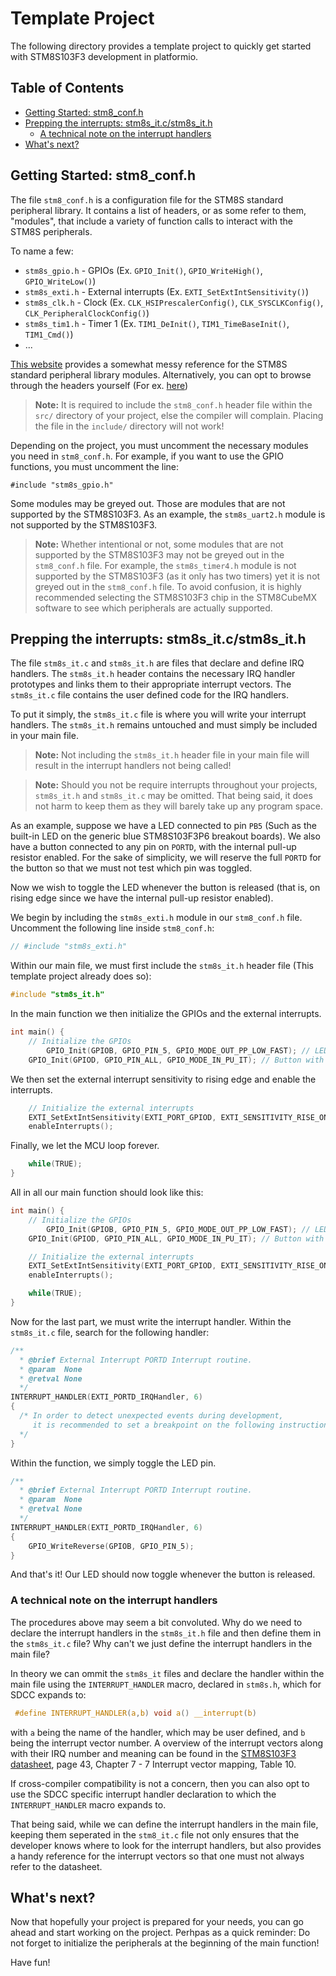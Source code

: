 # Template Project <!-- omit in toc -->

The following directory provides a template project to quickly get started with STM8S103F3 development in platformio.

## Table of Contents <!-- omit in toc -->

- [Getting Started: stm8_conf.h](#getting-started-stm8_confh)
- [Prepping the interrupts: stm8s_it.c/stm8s_it.h](#prepping-the-interrupts-stm8s_itcstm8s_ith)
	- [A technical note on the interrupt handlers](#a-technical-note-on-the-interrupt-handlers)
- [What's next?](#whats-next)

## Getting Started: stm8_conf.h

The file `stm8_conf.h` is a configuration file for the STM8S standard peripheral library. It contains a list of headers, or
as some refer to them, "modules", that include a variety of function calls to interact with the STM8S peripherals.

To name a few:

* `stm8s_gpio.h` - GPIOs (Ex. `GPIO_Init()`, `GPIO_WriteHigh()`, `GPIO_WriteLow()`)
* `stm8s_exti.h` - External interrupts (Ex. `EXTI_SetExtIntSensitivity()`)
* `stm8s_clk.h` - Clock (Ex. `CLK_HSIPrescalerConfig()`, `CLK_SYSCLKConfig()`, `CLK_PeripheralClockConfig()`)
* `stm8s_tim1.h` - Timer 1 (Ex. `TIM1_DeInit()`, `TIM1_TimeBaseInit()`, `TIM1_Cmd()`)
* ...

[This website](https://documentation.help/STM8S/) provides a somewhat messy reference for the STM8S standard peripheral library modules.
Alternatively, you can opt to browse through the headers yourself (For ex. [here](https://github.com/bschwand/STM8-SPL-SDCC/tree/master/Libraries/STM8S_StdPeriph_Driver/inc))

> **Note:** It is required to include the `stm8_conf.h` header file within the `src/` directory of your project, else the compiler will
> complain. Placing the file in the `include/` directory will not work!

Depending on the project, you must uncomment the necessary modules you need in `stm8_conf.h`. For example, if you want to use the GPIO functions, you
must uncomment the line:

`#include "stm8s_gpio.h"`

Some modules may be greyed out. Those are modules that are not supported by the STM8S103F3. As an example, the `stm8s_uart2.h` module is not supported by the STM8S103F3.

> **Note:** Whether intentional or not, some modules that are not supported by the STM8S103F3 may not be greyed out in the `stm8_conf.h` file.
> For example, the `stm8s_timer4.h` module is not supported by the STM8S103F3 (as it only has two timers) yet it is not greyed out in the `stm8_conf.h` file.
> To avoid confusion, it is highly recommended selecting the STM8S103F3 chip in the STM8CubeMX software to see which peripherals are actually supported.

## Prepping the interrupts: stm8s_it.c/stm8s_it.h

The file `stm8s_it.c` and `stm8s_it.h` are files that declare and define IRQ handlers. The `stm8s_it.h` header contains
the necessary IRQ handler prototypes and links them to their appropriate interrupt vectors. The `stm8s_it.c` file contains the
user defined code for the IRQ handlers.

To put it simply, the `stm8s_it.c` file is where you will write your interrupt handlers. The `stm8s_it.h` remains untouched and must simply be
included in your main file.

> **Note:** Not including the `stm8s_it.h` header file in your main file will result in the interrupt handlers not being called!

> **Note:** Should you not be require interrupts throughout your projects, `stm8s_it.h` and `stm8s_it.c` may be omitted. 
> That being said, it does not harm to keep them as they will barely take up any program space.

As an example, suppose we have a LED connected to pin `PB5` (Such as the built-in LED on the generic blue STM8S103F3P6 breakout boards). We also
have a button connected to any pin on `PORTD`, with the internal pull-up resistor enabled. For the sake of simplicity, we will reserve the full `PORTD` for the button so that we must not test which pin was toggled.

Now we wish to toggle the LED whenever the button is released (that is, on rising edge since we have the internal pull-up resistor enabled). 

We begin by including the `stm8s_exti.h` module in our `stm8_conf.h` file. Uncomment the following line inside `stm8_conf.h`:

```c
// #include "stm8s_exti.h"
```

Within our main file, we must first include the `stm8s_it.h` header file (This template project already does so):

```c
#include "stm8s_it.h"
```

In the main function we then initialize the GPIOs and the external interrupts.

```c
int main() {
	// Initialize the GPIOs
    	GPIO_Init(GPIOB, GPIO_PIN_5, GPIO_MODE_OUT_PP_LOW_FAST); // LED
	GPIO_Init(GPIOD, GPIO_PIN_ALL, GPIO_MODE_IN_PU_IT); // Button with internal pull-up resistor and external interrupt enabled
```

We then set the external interrupt sensitivity to rising edge and enable the interrupts.

```c
	// Initialize the external interrupts
	EXTI_SetExtIntSensitivity(EXTI_PORT_GPIOD, EXTI_SENSITIVITY_RISE_ONLY);
	enableInterrupts();
```

Finally, we let the MCU loop forever.

```c
	while(TRUE);
}
```

All in all our main function should look like this:

```c
int main() {
	// Initialize the GPIOs
    	GPIO_Init(GPIOB, GPIO_PIN_5, GPIO_MODE_OUT_PP_LOW_FAST); // LED
	GPIO_Init(GPIOD, GPIO_PIN_ALL, GPIO_MODE_IN_PU_IT); // Button with internal pull-up resistor and external interrupt enabled

	// Initialize the external interrupts
	EXTI_SetExtIntSensitivity(EXTI_PORT_GPIOD, EXTI_SENSITIVITY_RISE_ONLY);
	enableInterrupts();

	while(TRUE);
}
```

Now for the last part, we must write the interrupt handler. Within the `stm8s_it.c` file, search for the following handler:

```c
/**
  * @brief External Interrupt PORTD Interrupt routine.
  * @param  None
  * @retval None
  */
INTERRUPT_HANDLER(EXTI_PORTD_IRQHandler, 6)
{
  /* In order to detect unexpected events during development,
     it is recommended to set a breakpoint on the following instruction.
  */
}
```

Within the function, we simply toggle the LED pin.

```c
/**
  * @brief External Interrupt PORTD Interrupt routine.
  * @param  None
  * @retval None
  */
INTERRUPT_HANDLER(EXTI_PORTD_IRQHandler, 6)
{
   	GPIO_WriteReverse(GPIOB, GPIO_PIN_5);
}
```

And that's it! Our LED should now toggle whenever the button is released.

### A technical note on the interrupt handlers

The procedures above may seem a bit convoluted. Why do we need to declare the interrupt handlers in the `stm8s_it.h` file and then define them in the `stm8s_it.c` file? Why can't we just define the interrupt handlers in the main file?

In theory we can ommit the `stm8s_it` files and declare the handler within the main file using the `INTERRUPT_HANDLER` macro, declared in `stm8s.h`, which for SDCC expands to:
```c
 #define INTERRUPT_HANDLER(a,b) void a() __interrupt(b)
```

with `a` being the name of the handler, which may be user defined, and `b` being the interrupt vector number. A overview of the interrupt vectors along with their IRQ number and meaning can be found in the [STM8S103F3 datasheet](https://www.st.com/resource/en/datasheet/stm8s103f2.pdf), page 43, Chapter 7 - 7 Interrupt vector mapping, Table 10.

If cross-compiler compatibility is not a concern, then you can also opt to use the SDCC specific interrupt handler declaration to which the `INTERRUPT_HANDLER` macro expands to.

That being said, while we can define the interrupt handlers in the main file, keeping them seperated in the `stm8_it.c` file not only ensures that the developer knows where to look for the interrupt handlers, but also provides a handy reference for the interrupt vectors so that one must not always refer to the datasheet.

## What's next?

Now that hopefully your project is prepared for your needs, you can go ahead and start working on the project. Perhpas as a quick reminder: Do not forget to initialize the peripherals at the beginning of the main function!

Have fun!